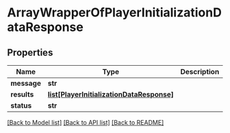 # ArrayWrapperOfPlayerInitializationDataResponse

## Properties
Name | Type | Description | Notes
------------ | ------------- | ------------- | -------------
**message** | **str** |  | [optional] 
**results** | [**list[PlayerInitializationDataResponse]**](PlayerInitializationDataResponse.md) |  | [optional] 
**status** | **str** |  | [optional] 

[[Back to Model list]](../README.md#documentation-for-models) [[Back to API list]](../README.md#documentation-for-api-endpoints) [[Back to README]](../README.md)

